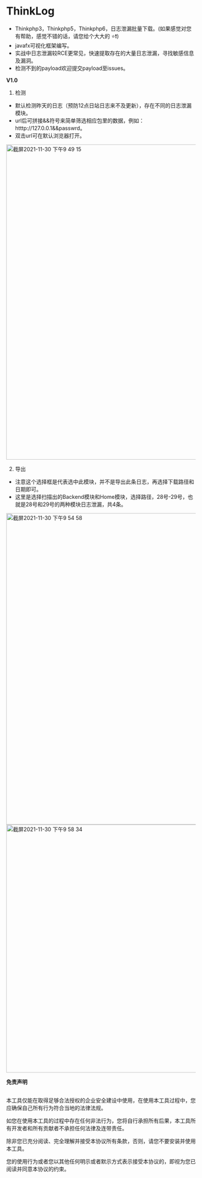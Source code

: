 # ThinkLog

* Thinkphp3，Thinkphp5，Thinkphp6，日志泄漏批量下载。(如果感觉对您有帮助，感觉不错的话，请您给个大大的 ⭐️❗️)
* javafx可视化框架编写。
* 实战中日志泄漏较RCE更常见，快速提取存在的大量日志泄漏，寻找敏感信息及漏洞。
* 检测不到的payload欢迎提交payload至issues。

**V1.0**
1. 检测
* 默认检测昨天的日志（预防12点日站日志来不及更新），存在不同的日志泄漏模块。
* url后可拼接&&符号来简单筛选相应包里的数据，例如：htttp://127.0.0.1&&passwrd。
* 双击url可在默认浏览器打开。
<img width="836" alt="截屏2021-11-30 下午9 49 15" src="https://user-images.githubusercontent.com/63742814/144059525-65b0c4f5-a504-473e-8353-aed3eb575c74.png">

2. 导出
* 注意这个选择框是代表选中此模块，并不是导出此条日志，再选择下载路径和日期即可。
* 这里是选择扫描出的Backend模块和Home模块，选择路径，28号-29号，也就是28号和29号的两种模块日志泄漏，共4条。
<img width="826" alt="截屏2021-11-30 下午9 54 58" src="https://user-images.githubusercontent.com/63742814/144060384-43c117e2-0eac-47dd-8067-65535b4b205f.png">
<img width="658" alt="截屏2021-11-30 下午9 58 34" src="https://user-images.githubusercontent.com/63742814/144060647-698891d6-0ace-4f7f-bfdd-23f2f1ffae30.png">



**免责声明**

##
本工具仅能在取得足够合法授权的企业安全建设中使用，在使用本工具过程中，您应确保自己所有行为符合当地的法律法规。


如您在使用本工具的过程中存在任何非法行为，您将自行承担所有后果，本工具所有开发者和所有贡献者不承担任何法律及连带责任。


除非您已充分阅读、完全理解并接受本协议所有条款，否则，请您不要安装并使用本工具。


您的使用行为或者您以其他任何明示或者默示方式表示接受本协议的，即视为您已阅读并同意本协议的约束。

